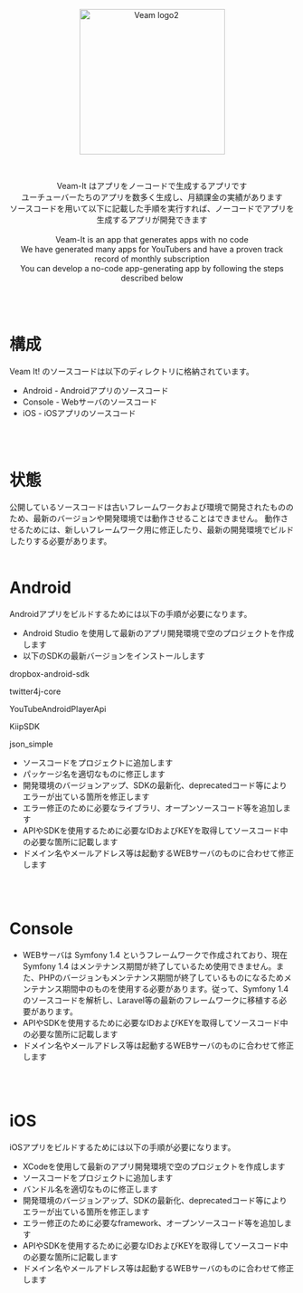 <p align="center">
<img width="257" alt="Veam logo2" src="https://user-images.githubusercontent.com/127921533/227145922-4fd7c72a-9e10-499e-aef1-12d34a96df7c.png">
</p>
<br>
<p align="center">
Veam-It はアプリをノーコードで生成するアプリです
<br>
ユーチューバーたちのアプリを数多く生成し、月額課金の実績があります
<br>
ソースコードを用いて以下に記載した手順を実行すれば、ノーコードでアプリを生成するアプリが開発できます
<br>
<Br>
Veam-It is an app that generates apps with no code
<br>
We have generated many apps for YouTubers and have a proven track record of monthly subscription
<br>
You can develop a no-code app-generating app by following the steps described below
</p>
<br>
<br>

# 構成
Veam It! のソースコードは以下のディレクトリに格納されています。
* Android - Androidアプリのソースコード
* Console - Webサーバのソースコード
* iOS - iOSアプリのソースコード
<br>
<br>

# 状態
公開しているソースコードは古いフレームワークおよび環境で開発されたもののため、最新のバージョンや開発環境では動作させることはできません。
動作させるためには、新しいフレームワーク用に修正したり、最新の開発環境でビルドしたりする必要があります。
<br>
<br>

# Android
Androidアプリをビルドするためには以下の手順が必要になります。
* Android Studio を使用して最新のアプリ開発環境で空のプロジェクトを作成します
* 以下のSDKの最新バージョンをインストールします

dropbox-android-sdk

twitter4j-core

YouTubeAndroidPlayerApi

KiipSDK

json_simple
* ソースコードをプロジェクトに追加します
* パッケージ名を適切なものに修正します
* 開発環境のバージョンアップ、SDKの最新化、deprecatedコード等によりエラーが出ている箇所を修正します
* エラー修正のために必要なライブラリ、オープンソースコード等を追加します
* APIやSDKを使用するために必要なIDおよびKEYを取得してソースコード中の必要な箇所に記載します
* ドメイン名やメールアドレス等は起動するWEBサーバのものに合わせて修正します
<br>
<br>

# Console
* WEBサーバは Symfony 1.4 というフレームワークで作成されており、現在 Symfony 1.4 はメンテナンス期間が終了しているため使用できません。また、PHPのバージョンもメンテナンス期間が終了しているものになるためメンテナンス期間中のものを使用する必要があります。従って、Symfony 1.4のソースコードを解析し、Laravel等の最新のフレームワークに移植する必要があります。
* APIやSDKを使用するために必要なIDおよびKEYを取得してソースコード中の必要な箇所に記載します
* ドメイン名やメールアドレス等は起動するWEBサーバのものに合わせて修正します
<br>
<br>

# iOS
iOSアプリをビルドするためには以下の手順が必要になります。
* XCodeを使用して最新のアプリ開発環境で空のプロジェクトを作成します
* ソースコードをプロジェクトに追加します
* バンドル名を適切なものに修正します
* 開発環境のバージョンアップ、SDKの最新化、deprecatedコード等によりエラーが出ている箇所を修正します
* エラー修正のために必要なframework、オープンソースコード等を追加します
* APIやSDKを使用するために必要なIDおよびKEYを取得してソースコード中の必要な箇所に記載します
* ドメイン名やメールアドレス等は起動するWEBサーバのものに合わせて修正します
<br>
<br>
